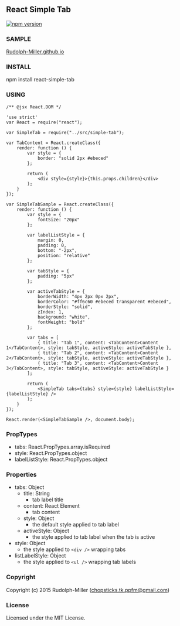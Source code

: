 ## React Simple Tab

[![npm version](https://badge.fury.io/js/react-simple-tab.svg)](http://badge.fury.io/js/react-simple-tab)

### SAMPLE
[Rudolph-Miller.github.io](http://rudolph-miller.github.io/react-simple-tab/sample.html)

### INSTALL

npm install react-simple-tab

### USING
```
/** @jsx React.DOM */

'use strict'
var React = require("react");

var SimpleTab = require("../src/simple-tab");

var TabContent = React.createClass({
    render: function () {
        var style = {
            border: "solid 2px #ebeced"
        };
        
        return (
            <div style={style}>{this.props.children}</div>
        );
    }
});

var SimpleTabSample = React.createClass({
    render: function () {
        var style = {
            fontSize: "20px"
        };

        var labelListStyle = {
            margin: 0,
            padding: 0,
            bottom: "-2px",
            position: "relative"
        };
        
        var tabStyle = {
            padding: "5px"
        };
        
        var activeTabStyle = {
            borderWidth: "4px 2px 0px 2px",
            borderColor: "#ff6c60 #ebeced transparent #ebeced",
            borderStyle: "solid",
            zIndex: 1,
            background: "white",
            fontWeight: "bold"
        };
        
        var tabs = [
            { title: "Tab 1", content: <TabContent>Content 1</TabContent>, style: tabStyle, activeStyle: activeTabStyle },
            { title: "Tab 2", content: <TabContent>Content 2</TabContent>, style: tabStyle, activeStyle: activeTabStyle },
            { title: "Tab 3", content: <TabContent>Content 3</TabContent>, style: tabStyle, activeStyle: activeTabStyle }
        ];

        return (
            <SimpleTab tabs={tabs} style={style} labelListStyle={labelListStyle} />
        );
    }
});

React.render(<SimpleTabSample />, document.body);
```

### PropTypes
- tabs: React.PropTypes.array.isRequired
- style: React.PropTypes.object
- labelListStyle: React.PropTypes.object

### Properties
- tabs: Object
  - title: String
    - tab label title
  - content: React Element
    - tab content
  - style: Object
    - the default style applied to tab label
  - activeStyle: Object
    - the style applied to tab label when the tab is active
- style: Object
  - the style applied to `<div />` wrapping tabs
- listLabelStyle: Object
  - the style applied to `<ul />` wrapping tab labels

### Copyright

Copyright (c) 2015 Rudolph-Miller (chopsticks.tk.ppfm@gmail.com)

### License

Licensed under the MIT License.
